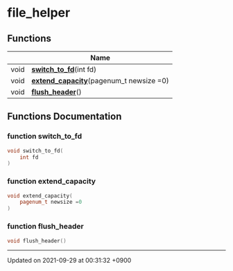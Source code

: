

# file_helper



## Functions

|                | Name           |
| -------------- | -------------- |
| void | **[switch_to_fd](/Namespaces/file__helper#function-switch_to_fd)**(int fd) |
| void | **[extend_capacity](/Namespaces/file__helper#function-extend_capacity)**(pagenum_t newsize =0) |
| void | **[flush_header](/Namespaces/file__helper#function-flush_header)**() |


## Functions Documentation

### function switch_to_fd

```cpp
void switch_to_fd(
    int fd
)
```


### function extend_capacity

```cpp
void extend_capacity(
    pagenum_t newsize =0
)
```


### function flush_header

```cpp
void flush_header()
```






-------------------------------

Updated on 2021-09-29 at 00:31:32 +0900